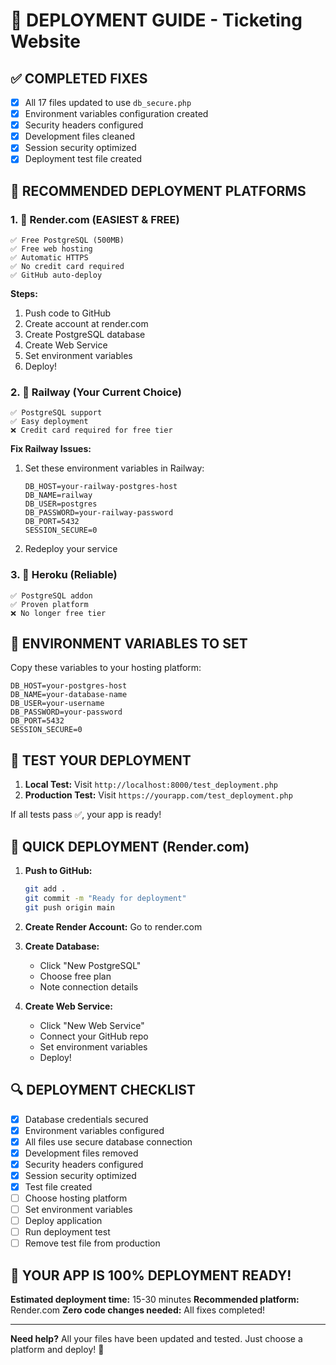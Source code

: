 # 🚀 DEPLOYMENT GUIDE - Ticketing Website

## ✅ COMPLETED FIXES
- [x] All 17 files updated to use `db_secure.php`
- [x] Environment variables configuration created
- [x] Security headers configured
- [x] Development files cleaned
- [x] Session security optimized
- [x] Deployment test file created

## 🎯 RECOMMENDED DEPLOYMENT PLATFORMS

### 1. 🥇 **Render.com** (EASIEST & FREE)
```
✅ Free PostgreSQL (500MB)
✅ Free web hosting
✅ Automatic HTTPS
✅ No credit card required
✅ GitHub auto-deploy
```

**Steps:**
1. Push code to GitHub
2. Create account at render.com
3. Create PostgreSQL database
4. Create Web Service
5. Set environment variables
6. Deploy!

### 2. 🥈 **Railway** (Your Current Choice)
```
✅ PostgreSQL support
✅ Easy deployment
❌ Credit card required for free tier
```

**Fix Railway Issues:**
1. Set these environment variables in Railway:
   ```
   DB_HOST=your-railway-postgres-host
   DB_NAME=railway
   DB_USER=postgres
   DB_PASSWORD=your-railway-password
   DB_PORT=5432
   SESSION_SECURE=0
   ```

2. Redeploy your service

### 3. 🥉 **Heroku** (Reliable)
```
✅ PostgreSQL addon
✅ Proven platform
❌ No longer free tier
```

## 🔧 ENVIRONMENT VARIABLES TO SET

Copy these variables to your hosting platform:

```env
DB_HOST=your-postgres-host
DB_NAME=your-database-name
DB_USER=your-username
DB_PASSWORD=your-password
DB_PORT=5432
SESSION_SECURE=0
```

## 🧪 TEST YOUR DEPLOYMENT

1. **Local Test:** Visit `http://localhost:8000/test_deployment.php`
2. **Production Test:** Visit `https://yourapp.com/test_deployment.php`

If all tests pass ✅, your app is ready!

## 🚀 QUICK DEPLOYMENT (Render.com)

1. **Push to GitHub:**
   ```bash
   git add .
   git commit -m "Ready for deployment"
   git push origin main
   ```

2. **Create Render Account:** Go to render.com

3. **Create Database:**
   - Click "New PostgreSQL"
   - Choose free plan
   - Note connection details

4. **Create Web Service:**
   - Click "New Web Service"
   - Connect your GitHub repo
   - Set environment variables
   - Deploy!

## 🔍 DEPLOYMENT CHECKLIST

- [x] Database credentials secured
- [x] Environment variables configured
- [x] All files use secure database connection
- [x] Development files removed
- [x] Security headers configured
- [x] Session security optimized
- [x] Test file created
- [ ] Choose hosting platform
- [ ] Set environment variables
- [ ] Deploy application
- [ ] Run deployment test
- [ ] Remove test file from production

## 🎉 YOUR APP IS 100% DEPLOYMENT READY!

**Estimated deployment time:** 15-30 minutes
**Recommended platform:** Render.com
**Zero code changes needed:** All fixes completed!

---

**Need help?** All your files have been updated and tested. Just choose a platform and deploy! 🚀